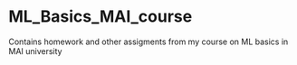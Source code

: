 # ML_Basics_MAI_course
Contains homework and other assigments from my course on ML basics in MAI university
